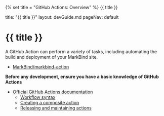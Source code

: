 {% set title = "GitHub Actions: Overview" %}
<span id="title" class="d-none">{{ title }}</span>

<frontmatter>
  title: "{{ title }}"
  layout: devGuide.md
  pageNav: default
</frontmatter>

# {{ title }}

<div class="lead">

A GitHub Action can perform a variety of tasks, including automating the build and deployment of your MarkBind site.
- [MarkBind/markbind-action](https://github.com/MarkBind/markbind-action)
</div>

**Before any development, ensure you have a basic knowledge of GitHub Actions**
* [Official GitHub Actions documentation](https://docs.github.com/en/actions/learn-github-actions/understanding-github-actions)
  * [Workflow syntax](https://docs.github.com/en/actions/using-workflows/workflow-syntax-for-github-actions)
  * [Creating a composite action](https://docs.github.com/en/actions/creating-actions/creating-a-composite-action)
  * [Releasing and maintaining actions](https://docs.github.com/en/actions/creating-actions/releasing-and-maintaining-actions)
